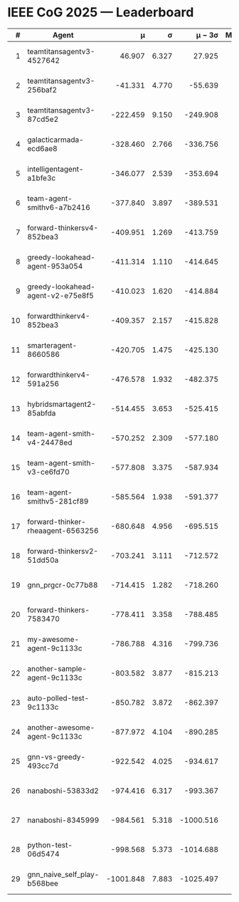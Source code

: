 # IEEE CoG 2025 — Leaderboard

| # | Agent | μ | σ | μ − 3σ | Matches | Updated |
|---:|---|---:|---:|---:|---:|---|
| 1 | teamtitansagentv3-4527642 | 46.907 | 6.327 | 27.925 | 21990 | 2025-08-25 13:30 |
| 2 | teamtitansagentv3-256baf2 | -41.331 | 4.770 | -55.639 | 22376 | 2025-08-25 13:30 |
| 3 | teamtitansagentv3-87cd5e2 | -222.459 | 9.150 | -249.908 | 22826 | 2025-08-25 13:30 |
| 4 | galacticarmada-ecd6ae8 | -328.460 | 2.766 | -336.756 | 20540 | 2025-08-25 13:30 |
| 5 | intelligentagent-a1bfe3c | -346.077 | 2.539 | -353.694 | 18862 | 2025-08-25 13:30 |
| 6 | team-agent-smithv6-a7b2416 | -377.840 | 3.897 | -389.531 | 21880 | 2025-08-25 13:30 |
| 7 | forward-thinkersv4-852bea3 | -409.951 | 1.269 | -413.759 | 18283 | 2025-08-25 13:30 |
| 8 | greedy-lookahead-agent-953a054 | -411.314 | 1.110 | -414.645 | 20346 | 2025-08-25 13:30 |
| 9 | greedy-lookahead-agent-v2-e75e8f5 | -410.023 | 1.620 | -414.884 | 22706 | 2025-08-25 13:30 |
| 10 | forwardthinkerv4-852bea3 | -409.357 | 2.157 | -415.828 | 18801 | 2025-08-25 13:30 |
| 11 | smarteragent-8660586 | -420.705 | 1.475 | -425.130 | 18840 | 2025-08-25 13:30 |
| 12 | forwardthinkerv4-591a256 | -476.578 | 1.932 | -482.375 | 18169 | 2025-08-25 13:30 |
| 13 | hybridsmartagent2-85abfda | -514.455 | 3.653 | -525.415 | 18641 | 2025-08-25 13:30 |
| 14 | team-agent-smith-v4-24478ed | -570.252 | 2.309 | -577.180 | 22056 | 2025-08-25 13:30 |
| 15 | team-agent-smith-v3-ce6fd70 | -577.808 | 3.375 | -587.934 | 22616 | 2025-08-25 13:30 |
| 16 | team-agent-smithv5-281cf89 | -585.564 | 1.938 | -591.377 | 21260 | 2025-08-25 13:30 |
| 17 | forward-thinker-rheaagent-6563256 | -680.648 | 4.956 | -695.515 | 20570 | 2025-08-25 13:30 |
| 18 | forward-thinkersv2-51dd50a | -703.241 | 3.111 | -712.572 | 21390 | 2025-08-25 13:30 |
| 19 | gnn_prgcr-0c77b88 | -714.415 | 1.282 | -718.260 | 19360 | 2025-08-25 13:30 |
| 20 | forward-thinkers-7583470 | -778.411 | 3.358 | -788.485 | 20100 | 2025-08-25 13:30 |
| 21 | my-awesome-agent-9c1133c | -786.788 | 4.316 | -799.736 | 22320 | 2025-08-25 13:30 |
| 22 | another-sample-agent-9c1133c | -803.582 | 3.877 | -815.213 | 22140 | 2025-08-25 13:30 |
| 23 | auto-polled-test-9c1133c | -850.782 | 3.872 | -862.397 | 23000 | 2025-08-25 13:30 |
| 24 | another-awesome-agent-9c1133c | -877.972 | 4.104 | -890.285 | 23800 | 2025-08-25 13:30 |
| 25 | gnn-vs-greedy-493cc7d | -922.542 | 4.025 | -934.617 | 17240 | 2025-08-25 13:30 |
| 26 | nanaboshi-53833d2 | -974.416 | 6.317 | -993.367 | 17200 | 2025-08-25 13:30 |
| 27 | nanaboshi-8345999 | -984.561 | 5.318 | -1000.516 | 18070 | 2025-08-25 13:30 |
| 28 | python-test-06d5474 | -998.568 | 5.373 | -1014.688 | 17790 | 2025-08-25 13:30 |
| 29 | gnn_naive_self_play-b568bee | -1001.848 | 7.883 | -1025.497 | 17900 | 2025-08-25 13:30 |
